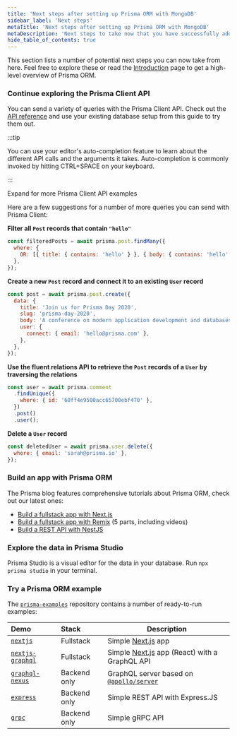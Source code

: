 ```yaml
---
title: 'Next steps after setting up Prisma ORM with MongoDB'
sidebar_label: 'Next steps'
metaTitle: 'Next steps after setting up Prisma ORM with MongoDB'
metaDescription: 'Next steps to take now that you have successfully added Prisma ORM to your new JavaScript or TypeScript project'
hide_table_of_contents: true
---
```


This section lists a number of potential next steps you can now take from here. Feel free to explore these or read the [Introduction](/orm/overview/introduction/what-is-prisma) page to get a high-level overview of Prisma ORM.

### Continue exploring the Prisma Client API

You can send a variety of queries with the Prisma Client API. Check out the [API reference](/orm/prisma-client) and use your existing database setup from this guide to try them out.

:::tip

You can use your editor's auto-completion feature to learn about the different API calls and the arguments it takes. Auto-completion is commonly invoked by hitting <!-- kbd -->CTRL+<!-- kbd -->SPACE on your keyboard.

:::

<!-- details -->
<!-- summary -->Expand for more Prisma Client API examples

Here are a few suggestions for a number of more queries you can send with Prisma Client:

**Filter all `Post` records that contain `"hello"`**

```js
const filteredPosts = await prisma.post.findMany({
  where: {
    OR: [{ title: { contains: 'hello' } }, { body: { contains: 'hello' } }],
  },
});
```

**Create a new `Post` record and connect it to an existing `User` record**

```js
const post = await prisma.post.create({
  data: {
    title: 'Join us for Prisma Day 2020',
    slug: 'prisma-day-2020',
    body: 'A conference on modern application development and databases.',
    user: {
      connect: { email: 'hello@prisma.com' },
    },
  },
});
```

**Use the fluent relations API to retrieve the `Post` records of a `User` by traversing the relations**

```js
const user = await prisma.comment
  .findUnique({
    where: { id: '60ff4e9500acc65700ebf470' },
  })
  .post()
  .user();
```

**Delete a `User` record**

```js
const deletedUser = await prisma.user.delete({
  where: { email: 'sarah@prisma.io' },
});
```

### Build an app with Prisma ORM

The Prisma blog features comprehensive tutorials about Prisma ORM, check out our latest ones:

- [Build a fullstack app with Next.js](https://www.youtube.com/watch?v=QXxy8Uv1LnQ&ab_channel=ByteGrad)
- [Build a fullstack app with Remix](https://www.prisma.io/blog/fullstack-remix-prisma-mongodb-1-7D0BfTXBmB6r) (5 parts, including videos)
- [Build a REST API with NestJS](https://www.prisma.io/blog/nestjs-prisma-rest-api-7D056s1BmOL0)

### Explore the data in Prisma Studio

Prisma Studio is a visual editor for the data in your database. Run `npx prisma studio` in your terminal.

### Try a Prisma ORM example

The [`prisma-examples`](https://github.com/prisma/prisma-examples/) repository contains a number of ready-to-run examples:

| Demo                                                    | Stack        | Description                                                                                  |
| :------------------------------------------------------ | :----------- | -------------------------------------------------------------------------------------------- |
| [`nextjs`](https://pris.ly/e/orm/nextjs)                | Fullstack    | Simple [Next.js](https://nextjs.org/) app                                                    |
| [`nextjs-graphql`](https://pris.ly/e/ts/graphql-nextjs) | Fullstack    | Simple [Next.js](https://nextjs.org/) app (React) with a GraphQL API                         |
| [`graphql-nexus`](https://pris.ly/e/ts/graphql-nexus)   | Backend only | GraphQL server based on [`@apollo/server`](https://www.apollographql.com/docs/apollo-server) |
| [`express`](https://pris.ly/e/ts/rest-express)          | Backend only | Simple REST API with Express.JS                                                              |
| [`grpc`](https://pris.ly/e/ts/grpc)                     | Backend only | Simple gRPC API                                                                              |
